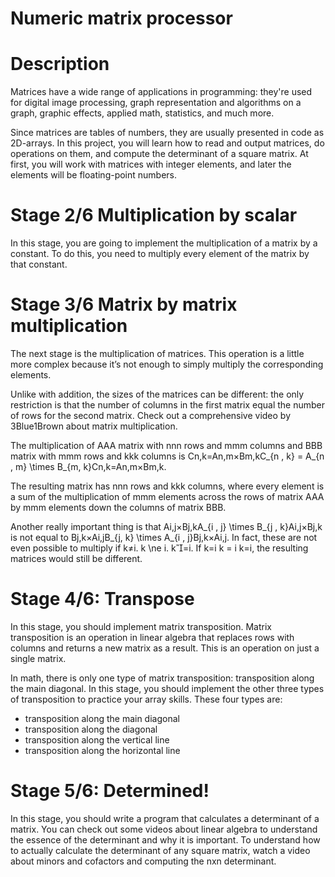# Numeric matrix processor

# Description

Matrices have a wide range of applications in programming: they're used for digital image processing, graph representation and algorithms on a graph, graphic effects, applied math, statistics, and much more.

Since matrices are tables of numbers, they are usually presented in code as 2D-arrays. In this project, you will learn how to read and output matrices, do operations on them, and compute the determinant of a square matrix. At first, you will work with matrices with integer elements, and later the elements will be floating-point numbers.

# Stage 2/6 Multiplication by scalar

In this stage, you are going to implement the multiplication of a matrix by a constant. To do this, you need to multiply every element of the matrix by that constant. 

# Stage 3/6 Matrix by matrix multiplication 

The next stage is the multiplication of matrices. This operation is a little more complex because it’s not enough to simply multiply the corresponding elements.

Unlike with addition, the sizes of the matrices can be different: the only restriction is that the number of columns in the first matrix equal the number of rows for the second matrix. Check out a comprehensive video by 3Blue1Brown about matrix multiplication.

The multiplication of AAA matrix with nnn rows and mmm columns and BBB matrix with mmm rows and kkk columns is Cn,k=An,m×Bm,kC_{n , k} = A_{n , m} \times B_{m, k}Cn,k​=An,m​×Bm,k​.

The resulting matrix has nnn rows and kkk columns, where every element is a sum of the multiplication of mmm elements across the rows of matrix AAA by mmm elements down the columns of matrix BBB.

Another really important thing is that Ai,j×Bj,kA_{i , j} \times B_{j , k}Ai,j​×Bj,k​ is not equal to Bj,k×Ai,jB_{j, k} \times A_{i , j}Bj,k​×Ai,j​. In fact, these are not even possible to multiply if k≠i. k \ne i. k​=i. If k=i k = i k=i, the resulting matrices would still be different.


# Stage 4/6: Transpose 
In this stage, you should implement matrix transposition. Matrix transposition is an operation in linear algebra that replaces rows with columns and returns a new matrix as a result. This is an operation on just a single matrix.

In math, there is only one type of matrix transposition: transposition along the main diagonal. In this stage, you should implement the other three types of transposition to practice your array skills. These four types are:

- transposition along the main diagonal
- transposition along the diagonal
- transposition along the vertical line
- transposition along the horizontal line

# Stage 5/6: Determined!
In this stage, you should write a program that calculates a determinant of a matrix. You can check out some videos about linear algebra to understand the essence of the determinant and why it is important. To understand how to actually calculate the determinant of any square matrix, watch a video about minors and cofactors and computing the nxn determinant.
